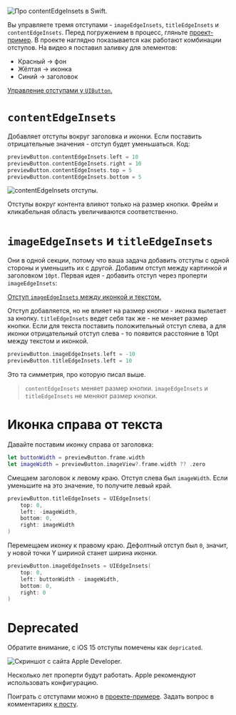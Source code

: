 ![Про `contentEdgeInsets` в Swift.](https://cdn.sparrowcode.io/tutorials/edge-insets-uibutton/preview.png)

Вы управляете тремя отступами - `imageEdgeInsets`, `titleEdgeInsets` и `contentEdgeInsets`. Перед погружением в процесс, гляньте [проект-пример](https://cdn.sparrowcode.io/tutorials/edge-insets-uibutton/example-project.zip). В проекте наглядно показывается как работают комбинации отступов. На видео я поставил заливку для элементов:
- Красный -> фон
- Жёлтая -> иконка
- Синий -> заголовок

[Управление отступами у `UIButton`.](https://cdn.sparrowcode.io/tutorials/edge-insets-uibutton/edge-insets-uibutton-example-preview.mov)

# `contentEdgeInsets`

Добавляет отступы вокруг заголовка и иконки. Если поставить отрицательные значения - отступ будет уменьшаться. Код:

```swift
previewButton.contentEdgeInsets.left = 10
previewButton.contentEdgeInsets.right = 10
previewButton.contentEdgeInsets.top = 5
previewButton.contentEdgeInsets.bottom = 5
```

![`contentEdgeInsets` отступы.](https://cdn.sparrowcode.io/tutorials/edge-insets-uibutton/content-edge-insets.png)

Отступы вокруг контента влияют только на размер кнопки. Фрейм и кликабельная область увеличиваются соответственно.

# `imageEdgeInsets` и `titleEdgeInsets`

Они в одной секции, потому что ваша задача добавить отступы с одной стороны и уменьшить их с другой. Добавим отступ между картинкой и заголовком `10pt`. Первая идея - добавить отступ через проперти `imageEdgeInsets`:

[Отступ `imageEdgeInsets` между иконкой и текстом.](https://cdn.sparrowcode.io/tutorials/edge-insets-uibutton/image-edge-insets-space-icon-title.mov)

Отступ добавляется, но не влияет на размер кнопки - иконка вылетает за кнопку. `titleEdgeInsets` ведет себя так же - не меняет размер кнопки. Если для текста поставить положительный отступ слева, а для иконки отрицательный отступ слева - то появится расстояние в 10pt между текстом и иконкой.

```swift
previewButton.imageEdgeInsets.left = -10
previewButton.titleEdgeInsets.left = 10
```

Это та симметрия, про которую писал выше.

> `contentEdgeInsets` меняет размер кнопки. 
> `imageEdgeInsets` и `titleEdgeInsets` не меняют размер кнопки. 

# Иконка справа от текста

Давайте поставим иконку справа от заголовка:

```swift
let buttonWidth = previewButton.frame.width
let imageWidth = previewButton.imageView?.frame.width ?? .zero
```

Смещаем заголовок к левому краю. Отступ слева был `imageWidth`. Если уменьшите на это значение, то получите левый край.

```swift
previewButton.titleEdgeInsets = UIEdgeInsets(
    top: 0, 
    left: -imageWidth, 
    bottom: 0, 
    right: imageWidth
)
```

Перемещаем иконку к правому краю. Дефолтный отступ был `0`, значит, у новой точки Y шириной станет ширина иконки.

```swift
previewButton.imageEdgeInsets = UIEdgeInsets(
    top: 0, 
    left: buttonWidth - imageWidth, 
    bottom: 0, 
    right: 0
)
```

# Deprecated

Обратите внимание, с iOS 15 отступы помечены как `depriсated`.

![Скриншот с сайта Apple Developer.](https://cdn.sparrowcode.io/tutorials/edge-insets-uibutton/depricated.png)

Несколько лет проперти будут работать. Apple рекомендуют использовать конфигурацию.

Поиграть с отступами можно в [проекте-примере](https://cdn.sparrowcode.io/tutorials/edge-insets-uibutton/example-project.zip). Задать вопрос в комментариях [к посту](https://t.me/sparrowcode/99).
